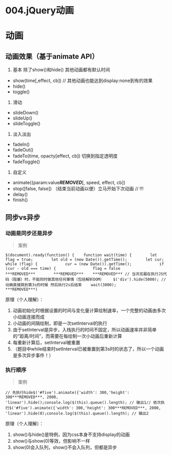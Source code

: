 # 004.jQuery动画

# 动画

## 动画效果（基于animate API）

1. 基本 除了show()和hide() 其他动画都有默认时间

- show(time[,effect, cb]) // 其他动画也能达到display:none到有的效果
- hide()
- toggle()

1. 滑动

- slideDown()
- slideUp()
- slideToggle()

1. 淡入淡出

- fadeIn()
- fadeOut()
- fadeTo(time, opacty[effect, cb]) 切换到指定透明度
- fadeToggle()

1. 自定义

- animate({param:value***REMOVED***[, speed, effect, cb])
- stop([false, false]) （结束当前动画以便）立马开始下次动画 // !!!
- delay()
- finish()

## 同步vs异步

### 动画是同步还是异步

> 案例

```
$(document).ready(function() {    function wait(time) {        let flag = true;        let old = (new Date()).getTime();        let cur;        while (flag) {            cur = (new Date()).getTime();            if (cur - old === time) {                flag = false            ***REMOVED***        ***REMOVED***    ***REMOVED*** // 当浏览器在执行JS代码（阻塞）时，不能同时做其他任何事情（包括解析DOM）    $('div').hide(5000); // 动画直接跳到第3s的时候 然后执行2s后结束    wait(3000);         ***REMOVED***)
```

原理（个人理解）：

1. 动画初始化时根据设置的时间与变化量计算绘制速率，一个完整的动画由多次小动画连接而成
2. 小动画的间隔绘制，即是一次setInterval的执行
3. 由于setInterval是异步，入栈执行的时间不固定，所以动画速率并非简单的“距离/时间”，而需要在每绘制一次小动画后重新计算
4. 每重新计算后，setInterval被重置
5. （题目中while结束时setInterval已被重置到第3s时的状态了，所以一个动画是多次异步事件！）

### 执行顺序

> 案例

```
// 先执行hide$('#five').animate({'width': 300,'height': 300***REMOVED***, 2000, 'linear').hide();console.log($(this).queue().length); // 输出1// 依次执行$('#five').animate({'width': 300,'height': 300***REMOVED***, 2000, 'linear').hide(0);console.log($(this).queue().length); // 输出2
```

原理（个人理解）：

1. show()与hide()是特例，因为css本身不支持display的动画
2. show()与show(0)等效，但影响不一样
3. show(0)会入队列，show()不会入队列，但都是异步